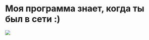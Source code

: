 # Моя программа знает, когда ты был в сети :)
![](https://krasivosti.pro/uploads/posts/2021-04/1617952903_10-p-koshka-v-temnote-12.jpg)
